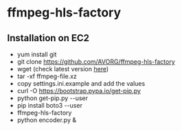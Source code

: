 # ffmpeg-hls-factory
## Installation on EC2
- yum install git
- git clone https://github.com/AVORG/ffmpeg-hls-factory
- wget (check latest version [here](https://johnvansickle.com/ffmpeg/))
- tar -xf ffmpeg-file.xz
- copy settings.ini.example and add the values
- curl -O https://bootstrap.pypa.io/get-pip.py
- python get-pip.py --user
- pip install boto3 --user
- ffmpeg-hls-factory
- python encoder.py &
